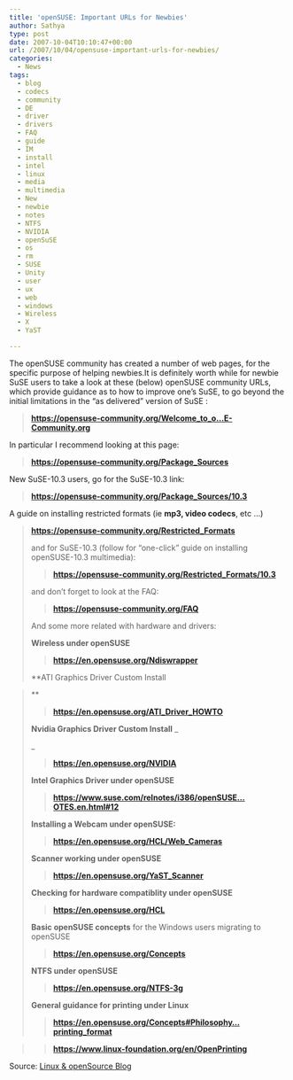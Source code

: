 ```yaml
---
title: 'openSUSE: Important URLs for Newbies'
author: Sathya
type: post
date: 2007-10-04T10:10:47+00:00
url: /2007/10/04/opensuse-important-urls-for-newbies/
categories:
  - News
tags:
  - blog
  - codecs
  - community
  - DE
  - driver
  - drivers
  - FAQ
  - guide
  - IM
  - install
  - intel
  - linux
  - media
  - multimedia
  - New
  - newbie
  - notes
  - NTFS
  - NVIDIA
  - openSuSE
  - os
  - rm
  - SUSE
  - Unity
  - user
  - ux
  - web
  - windows
  - Wireless
  - X
  - YaST

---
```

The openSUSE community has created a number of web pages, for the specific purpose of helping newbies.It is definitely worth while for newbie SuSE users to take a look at these (below) openSUSE community URLs, which provide guidance as to how to improve one’s SuSE, to go beyond the initial limitations in the “as delivered” version of SuSE :

> **<a modo="false" target="_blank" href="https://opensuse-community.org/Welcome_to_openSUSE-Community.org"><font color="#6699cc">https://opensuse-community.org/Welcome_to_o…E-Community.org</font></a>**

In particular I recommend looking at this page:

> **<a modo="false" target="_blank" href="https://opensuse-community.org/Package_Sources"><font color="#6699cc">https://opensuse-community.org/Package_Sources</font></a>**

New SuSE-10.3 users, go for the SuSE-10.3 link:

> **<a modo="false" target="_blank" href="https://opensuse-community.org/Package_Sources/10.3"><font color="#6699cc">https://opensuse-community.org/Package_Sources/10.3</font></a>**

A guide on installing restricted formats (ie **mp3, video codecs**, etc …)

> **<a modo="false" target="_blank" href="https://opensuse-community.org/Restricted_Formats"><font color="#6699cc">https://opensuse-community.org/Restricted_Formats</font></a>**
> 
> and for SuSE-10.3 (follow for “one-click” guide on installing openSUSE-10.3 multimedia):
> 
> > **<a modo="false" target="_blank" href="https://opensuse-community.org/Restricted_Formats/10.3"><font color="#6699cc">https://opensuse-community.org/Restricted_Formats/10.3</font></a>**
> 
> and don’t forget to look at the FAQ:
> 
> > **<a modo="false" target="_blank" href="https://opensuse-community.org/FAQ"><font color="#6699cc">https://opensuse-community.org/FAQ</font></a>**
> 
> And some more related with hardware and drivers:
> 
> **Wireless under openSUSE**
> 
> > **<a target="_blank" href="https://en.opensuse.org/Ndiswrapper"><font color="#6699cc">https://en.opensuse.org/Ndiswrapper</font></a>**
> 
> **ATI Graphics Driver Custom Install
  
>** 
> 
> > **<a modo="false" target="_blank" href="https://en.opensuse.org/ATI_Driver_HOWTO"><font color="#6699cc">https://en.opensuse.org/ATI_Driver_HOWTO</font></a>**
> 
> **Nvidia Graphics Driver Custom Install** _<!--sizeo:1-->
> 
> <span style="font-size: 8pt; line-height: 100%"><!--/sizeo--></span>_
> 
> > **<a target="_blank" href="https://en.opensuse.org/NVIDIA"><font color="#6699cc">https://en.opensuse.org/NVIDIA</font></a>**
> 
> **Intel Graphics Driver under openSUSE**
> 
> > **<a modo="false" target="_blank" href="https://www.suse.com/relnotes/i386/openSUSE/10.3/RELEASE-NOTES.en.html#12"><font color="#6699cc">https://www.suse.com/relnotes/i386/openSUSE…OTES.en.html#12</font></a>**
> 
> **Installing a Webcam under openSUSE:**
> 
> > **<a target="_blank" href="https://en.opensuse.org/HCL/Web_Cameras"><font color="#6699cc">https://en.opensuse.org/HCL/Web_Cameras</font></a>**
> 
> **Scanner working under openSUSE**
> 
> > **<a target="_blank" href="https://en.opensuse.org/YaST_Scanner"><font color="#6699cc">https://en.opensuse.org/YaST_Scanner</font></a>**
> 
> **Checking for hardware compatiblity under openSUSE**
> 
> > **<a target="_blank" href="https://en.opensuse.org/HCL"><font color="#6699cc">https://en.opensuse.org/HCL</font></a>**
> 
> **Basic openSUSE concepts** for the Windows users migrating to openSUSE
> 
> > **<a target="_blank" href="https://en.opensuse.org/Concepts"><font color="#6699cc">https://en.opensuse.org/Concepts</font></a>**
> 
> **NTFS under openSUSE**
> 
> > **<a target="_blank" href="https://en.opensuse.org/NTFS-3g"><font color="#6699cc">https://en.opensuse.org/NTFS-3g</font></a>**
> 
> **General guidance for printing under Linux**
> 
> > **<a modo="false" target="_blank" href="https://en.opensuse.org/Concepts#Philosophy_of_a_common_printing_format"><font color="#6699cc">https://en.opensuse.org/Concepts#Philosophy…printing_format</font></a>**
  
> > **<a target="_blank" href="https://www.linux-foundation.org/en/OpenPrinting"><font color="#6699cc">https://www.linux-foundation.org/en/OpenPrinting</font></a>** 

Source: [Linux & openSource Blog][1]

 [1]: https://linux.wordpress.com/2007/10/02/opensuse-103-important-urls-for-newbies-and-not/
